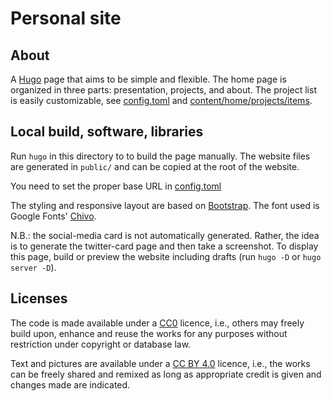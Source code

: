 # Personal site

## About

A [Hugo](https://gohugo.io) page that aims to be simple and flexible. The home page is organized in three parts: presentation, projects, and about. The project list is easily customizable, see [config.toml](config.toml) and [content/home/projects/items](content/home/projects/items).

## Local build, software, libraries

Run `hugo` in this directory to to build the page manually. The website files are generated in `public/` and can be copied at the root of the website. 

You need to set the proper base URL in [config.toml](config.toml)

The styling and responsive layout are based on [Bootstrap](https://getbootstrap.com). The font used is Google Fonts' [Chivo](https://fonts.google.com/specimen/Chivo).

N.B.: the social-media card is not automatically generated. Rather, the idea is to generate the twitter-card page and then take a screenshot. To display this page, build or preview the website including drafts (run `hugo -D` or `hugo server -D`).

## Licenses

The code is made available under a [CC0](https://creativecommons.org/share-your-work/public-domain/cc0/) licence, i.e., others may freely build upon, enhance and reuse the works for any purposes without restriction under copyright or database law. 

Text and pictures are available under a [CC BY 4.0](https://creativecommons.org/licenses/by/4.0/) licence, i.e., the works can be freely shared and remixed as long as appropriate credit is given and changes made are indicated.